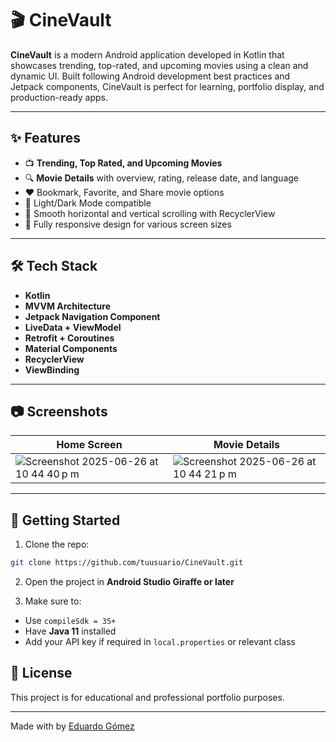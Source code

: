 # 🎬 CineVault

**CineVault** is a modern Android application developed in Kotlin that showcases trending, top-rated, and upcoming movies using a clean and dynamic UI. Built following Android development best practices and Jetpack components, CineVault is perfect for learning, portfolio display, and production-ready apps.

---

## ✨ Features

- 📺 **Trending, Top Rated, and Upcoming Movies**
- 🔍 **Movie Details** with overview, rating, release date, and language
- ❤️ Bookmark, Favorite, and Share movie options
- 🌙 Light/Dark Mode compatible
- 🔄 Smooth horizontal and vertical scrolling with RecyclerView
- 📱 Fully responsive design for various screen sizes

---

## 🛠️ Tech Stack

- **Kotlin**
- **MVVM Architecture**
- **Jetpack Navigation Component**
- **LiveData + ViewModel**
- **Retrofit + Coroutines**
- **Material Components**
- **RecyclerView**
- **ViewBinding**

---

## 📷 Screenshots


| Home Screen | Movie Details |
|-------------|---------------|
![Screenshot 2025-06-26 at 10 44 40 p m](https://github.com/user-attachments/assets/bd39cb38-7701-4fff-9bd9-c27cc950cbfc) | ![Screenshot 2025-06-26 at 10 44 21 p m](https://github.com/user-attachments/assets/0ddcbfc4-efb0-4542-a6c3-da697e2b269d) |



---

## 🚀 Getting Started

1. Clone the repo:

```bash
git clone https://github.com/tuusuario/CineVault.git
```

2. Open the project in **Android Studio Giraffe or later**

3. Make sure to:

- Use `compileSdk = 35+`
- Have **Java 11** installed
- Add your API key if required in `local.properties` or relevant class

## 📄 License

This project is for educational and professional portfolio purposes.

---

Made with by [Eduardo Gómez](https://github.com/eduardogomez) 
